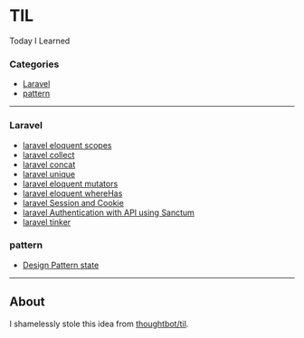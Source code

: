 # TIL
Today I Learned


### Categories

* [Laravel](#laravel)
* [pattern](#pattern)
---

### Laravel

- [laravel eloquent scopes](Laravel/eloquent-scopes.md)
- [laravel collect](Laravel/collect.md)
- [laravel concat](Laravel/concat.md)
- [laravel unique](Laravel/unique.md)
- [laravel eloquent mutators](Laravel/eloquent-mutators.md)
- [laravel eloquent whereHas](Laravel/eloquent-whereHas.md)
- [laravel Session and Cookie](Laravel/Session_Cookie.md)
- [laravel Authentication with API using Sanctum](Laravel/sanctum.md)
- [laravel tinker](Laravel/laravel-tinker.md)


### pattern

- [Design Pattern state](design_pattern/state.md)

---

## About

I shamelessly stole this idea from
[thoughtbot/til](https://github.com/jbranchaud/til).
